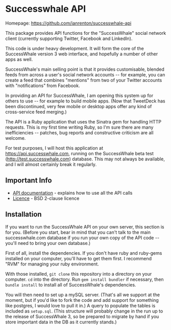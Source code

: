Successwhale API
================

Homepage: https://github.com/ianrenton/successwhale-api

This package provides API functions for the "SuccessWhale" social network client (currently supporting Twitter, Facebook and LinkedIn).

This code is under heavy development. It will form the core of the SuccessWhale version 3 web interface, and hopefully a number of other apps as well.

SuccessWhale's main selling point is that it provides customisable, blended feeds from across a user's social network accounts -- for example, you can create a feed that combines "mentions" from two of your Twitter accounts with "notifications" from Facebook.

In providing an API for SuccessWhale, I am opening this system up for others to use -- for example to build mobile apps. (Now that TweetDeck has been discontinued, very few mobile or desktop apps offer any kind of cross-service feed merging.)

The API is a Ruby application that uses the Sinatra gem for handling HTTP requests. This is my first time writing Ruby, so I'm sure there are many inefficiencies -- patches, bug reports and constructive criticism are all welcome.

For test purposes, I will host this application at https://api.successwhale.com, running on the SuccessWhale beta test (http://test.successwhale.com) database. This may not always be available, and I will almost certainly break it regularly.

Important Info
--------------

* [API documentation](docs/index.md) - explains how to use all the API calls
* [Licence](LICENCE.md) - BSD 2-clause licence

Installation
------------

If you want to run the SuccessWhale API on your own server, this section is for you. (Before you start, bear in mind that you can't talk to the main successwhale.com database if you run your own copy of the API code -- you'll need to bring your own database.)

First of all, install the dependencies. If you don't have ruby and ruby-gems installed on your computer, you'll have to get them first. I recommend "RVM" for managing your ruby environment.

With those installed, `git clone` this repository into a directory on your computer. `cd` into the directory. Run `gem install bundler` if necessary, then `bundle install` to install all of SuccessWhale's dependencies.

You will then need to set up a mySQL server. (That's all we support at the moment, but if you'd like to fork the code and add support for something like postgres, I would love to pull it in.)  A query to populate the tables is included as `setup.sql`. (This structure will probably change in the run up to the release of SuccessWhale 3, so be prepared to migrate by hand if you store important data in the DB as it currently stands.)